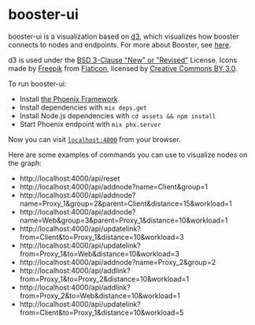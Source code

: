 # booster-ui

booster-ui is a visualization based on [d3](https://d3js.org/), which visualizes how booster connects to nodes and endpoints. For more about Booster, see [here](https://github.com/danielmorandini/booster-network).

d3 is used under the [BSD 3-Clause "New" or "Revised"](https://github.com/d3/d3/blob/master/LICENSE) License.
Icons made by [Freepik](http://www.freepik.com) from [Flaticon](https://www.flaticon.com/), licensed by [Creative Commons BY 3.0](http://creativecommons.org/licenses/by/3.0/).

To run booster-ui:

  * Install [the Phoenix Framework](http://phoenixframework.org/)
  * Install dependencies with `mix deps.get`
  * Install Node.js dependencies with `cd assets && npm install`
  * Start Phoenix endpoint with `mix phx.server`

Now you can visit [`localhost:4000`](http://localhost:4000) from your browser.

Here are some examples of commands you can use to visualize nodes on the graph:

  * http://localhost:4000/api/reset
  * http://localhost:4000/api/addnode?name=Client&group=1
  * http://localhost:4000/api/addnode?name=Proxy_1&group=2&parent=Client&distance=15&workload=1
  * http://localhost:4000/api/addnode?name=Web&group=3&parent=Proxy_1&distance=10&workload=1
  * http://localhost:4000/api/updatelink?from=Client&to=Proxy_1&distance=10&workload=3
  * http://localhost:4000/api/updatelink?from=Proxy_1&to=Web&distance=10&workload=3
  * http://localhost:4000/api/addnode?name=Proxy_2&group=2
  * http://localhost:4000/api/addlink?from=Proxy_1&to=Proxy_2&distance=10&workload=1
  * http://localhost:4000/api/addlink?from=Proxy_2&to=Web&distance=10&workload=1
  * http://localhost:4000/api/updatelink?from=Client&to=Proxy_1&distance=10&workload=5
